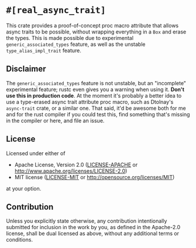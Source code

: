 # `#[real_async_trait]`
This crate provides a proof-of-concept proc macro attribute that allows async
traits to be possible, without wrapping everything in a `Box` and erase the
types. This is made possible due to experimental `generic_associated_types`
feature, as well as the unstable `type_alias_impl_trait` feature.

## Disclaimer
The `generic_associated_types` feature is not unstable, but an "incomplete"
experimental feature; rustc even gives you a warning when using it. __Don't use
this in production code__. At the moment it's probably a better idea to use a
type-erased async trait attribute proc macro, such as Dtolnay's `async-trait`
crate, or a similar one. That said, it'd be awesome both for me and for the
rust compiler if you could test this, find something that's missing in the
compiler or here, and file an issue.

## License

Licensed under either of

 * Apache License, Version 2.0
   ([LICENSE-APACHE](LICENSE-APACHE) or http://www.apache.org/licenses/LICENSE-2.0)
 * MIT license
   ([LICENSE-MIT](LICENSE-MIT) or http://opensource.org/licenses/MIT)

at your option.

## Contribution

Unless you explicitly state otherwise, any contribution intentionally submitted
for inclusion in the work by you, as defined in the Apache-2.0 license, shall be
dual licensed as above, without any additional terms or conditions.
